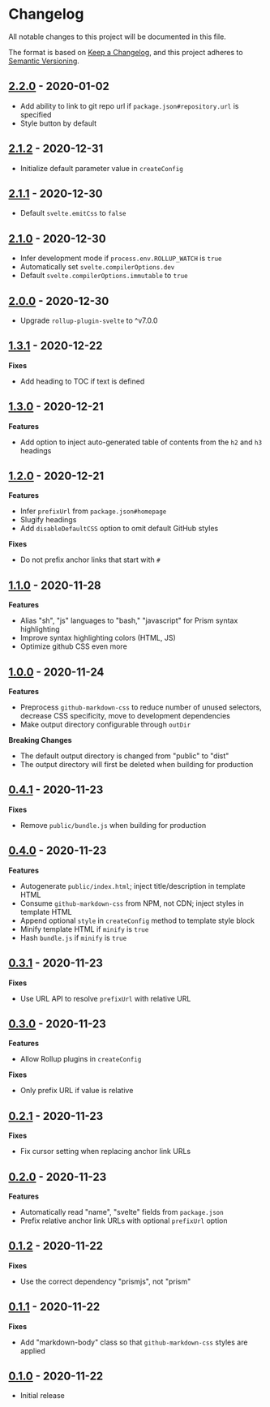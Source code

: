 # Changelog

All notable changes to this project will be documented in this file.

The format is based on [Keep a Changelog](https://keepachangelog.com/en/1.0.0/),
and this project adheres to [Semantic Versioning](https://semver.org/spec/v2.0.0.html).

## [2.2.0](https://github.com/metonym/svelte-readme/releases/tag/v2.2.0) - 2020-01-02

- Add ability to link to git repo url if `package.json#repository.url` is specified
- Style button by default

## [2.1.2](https://github.com/metonym/svelte-readme/releases/tag/v2.1.2) - 2020-12-31

- Initialize default parameter value in `createConfig`

## [2.1.1](https://github.com/metonym/svelte-readme/releases/tag/v2.1.1) - 2020-12-30

- Default `svelte.emitCss` to `false`

## [2.1.0](https://github.com/metonym/svelte-readme/releases/tag/v2.1.0) - 2020-12-30

- Infer development mode if `process.env.ROLLUP_WATCH` is `true`
- Automatically set `svelte.compilerOptions.dev`
- Default `svelte.compilerOptions.immutable` to `true`

## [2.0.0](https://github.com/metonym/svelte-readme/releases/tag/v2.0.0) - 2020-12-30

- Upgrade `rollup-plugin-svelte` to ^v7.0.0

## [1.3.1](https://github.com/metonym/svelte-readme/releases/tag/v1.3.1) - 2020-12-22

**Fixes**

- Add heading to TOC if text is defined

## [1.3.0](https://github.com/metonym/svelte-readme/releases/tag/v1.3.0) - 2020-12-21

**Features**

- Add option to inject auto-generated table of contents from the `h2` and `h3` headings

## [1.2.0](https://github.com/metonym/svelte-readme/releases/tag/v1.2.0) - 2020-12-21

**Features**

- Infer `prefixUrl` from `package.json#homepage`
- Slugify headings
- Add `disableDefaultCSS` option to omit default GitHub styles

**Fixes**

- Do not prefix anchor links that start with `#`

## [1.1.0](https://github.com/metonym/svelte-readme/releases/tag/v1.1.0) - 2020-11-28

**Features**

- Alias "sh", "js" languages to "bash," "javascript" for Prism syntax highlighting
- Improve syntax highlighting colors (HTML, JS)
- Optimize github CSS even more

## [1.0.0](https://github.com/metonym/svelte-readme/releases/tag/v1.0.0) - 2020-11-24

**Features**

- Preprocess `github-markdown-css` to reduce number of unused selectors, decrease CSS specificity, move to development dependencies
- Make output directory configurable through `outDir`

**Breaking Changes**

- The default output directory is changed from "public" to "dist"
- The output directory will first be deleted when building for production

## [0.4.1](https://github.com/metonym/svelte-readme/releases/tag/v0.4.1) - 2020-11-23

**Fixes**

- Remove `public/bundle.js` when building for production

## [0.4.0](https://github.com/metonym/svelte-readme/releases/tag/v0.4.0) - 2020-11-23

**Features**

- Autogenerate `public/index.html`; inject title/description in template HTML
- Consume `github-markdown-css` from NPM, not CDN; inject styles in template HTML
- Append optional `style` in `createConfig` method to template style block
- Minify template HTML if `minify` is `true`
- Hash `bundle.js` if `minify` is `true`

## [0.3.1](https://github.com/metonym/svelte-readme/releases/tag/v0.3.1) - 2020-11-23

**Fixes**

- Use URL API to resolve `prefixUrl` with relative URL

## [0.3.0](https://github.com/metonym/svelte-readme/releases/tag/v0.3.0) - 2020-11-23

**Features**

- Allow Rollup plugins in `createConfig`

**Fixes**

- Only prefix URL if value is relative

## [0.2.1](https://github.com/metonym/svelte-readme/releases/tag/v0.2.1) - 2020-11-23

**Fixes**

- Fix cursor setting when replacing anchor link URLs

## [0.2.0](https://github.com/metonym/svelte-readme/releases/tag/v0.2.0) - 2020-11-23

**Features**

- Automatically read "name", "svelte" fields from `package.json`
- Prefix relative anchor link URLs with optional `prefixUrl` option

## [0.1.2](https://github.com/metonym/svelte-readme/releases/tag/v0.1.2) - 2020-11-22

**Fixes**

- Use the correct dependency "prismjs", not "prism"

## [0.1.1](https://github.com/metonym/svelte-readme/releases/tag/v0.1.1) - 2020-11-22

**Fixes**

- Add "markdown-body" class so that `github-markdown-css` styles are applied

## [0.1.0](https://github.com/metonym/svelte-readme/releases/tag/v0.1.0) - 2020-11-22

- Initial release
